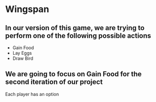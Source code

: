 # Wingspan

## In our version of this game, we are trying to perform one of the following possible actions

* Gain Food
* Lay Eggs
* Draw Bird

## We are going to focus on Gain Food for the second iteration of our project

Each player has an option

